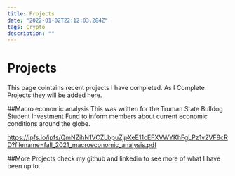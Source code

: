 ```yaml
---
title: Projects
date: "2022-01-02T22:12:03.284Z"
tags: Crypto
description: ""
---
```


# Projects
This page cointains recent projects I have completed. As I Complete Projects they will be added here.

##Macro economic analysis
This  was written for the Truman State Bulldog Student Investment Fund to inform members about current economic conditions around the globe.

https://ipfs.io/ipfs/QmNZihN1VCZLbpuZjpXeE11cEFXVWYKhFgLPz1v2VF8cRD?filename=fall_2021_macroeconomic_analysis.pdf

##More Projects
check my github and linkedin to see more of what I have been up to.
